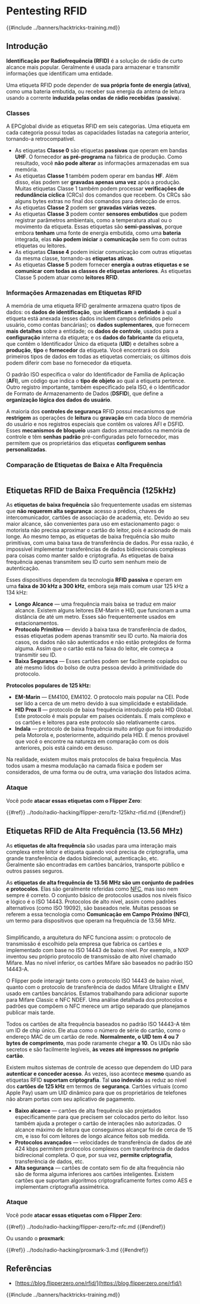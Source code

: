 # Pentesting RFID

{{#include ../banners/hacktricks-training.md}}

## Introdução

**Identificação por Radiofrequência (RFID)** é a solução de rádio de curto alcance mais popular. Geralmente é usada para armazenar e transmitir informações que identificam uma entidade.

Uma etiqueta RFID pode depender de **sua própria fonte de energia (ativa)**, como uma bateria embutida, ou receber sua energia da antena de leitura usando a corrente **induzida pelas ondas de rádio recebidas** (**passiva**).

### Classes

A EPCglobal divide as etiquetas RFID em seis categorias. Uma etiqueta em cada categoria possui todas as capacidades listadas na categoria anterior, tornando-a retrocompatível.

- As etiquetas **Classe 0** são etiquetas **passivas** que operam em bandas **UHF**. O fornecedor **as pré-programa** na fábrica de produção. Como resultado, você **não pode alterar** as informações armazenadas em sua memória.
- As etiquetas **Classe 1** também podem operar em bandas **HF**. Além disso, elas podem ser **gravadas apenas uma vez** após a produção. Muitas etiquetas Classe 1 também podem processar **verificações de redundância cíclica** (CRCs) dos comandos que recebem. Os CRCs são alguns bytes extras no final dos comandos para detecção de erros.
- As etiquetas **Classe 2** podem ser **gravadas várias vezes**.
- As etiquetas **Classe 3** podem conter **sensores embutidos** que podem registrar parâmetros ambientais, como a temperatura atual ou o movimento da etiqueta. Essas etiquetas são **semi-passivas**, porque embora **tenham** uma fonte de energia embutida, como uma **bateria** integrada, elas **não podem iniciar** a **comunicação** sem fio com outras etiquetas ou leitores.
- As etiquetas **Classe 4** podem iniciar comunicação com outras etiquetas da mesma classe, tornando-as **etiquetas ativas**.
- As etiquetas **Classe 5** podem fornecer **energia a outras etiquetas e se comunicar com todas as classes de etiquetas anteriores**. As etiquetas Classe 5 podem atuar como **leitores RFID**.

### Informações Armazenadas em Etiquetas RFID

A memória de uma etiqueta RFID geralmente armazena quatro tipos de dados: os **dados de identificação**, que **identificam** a **entidade** à qual a etiqueta está anexada (esses dados incluem campos definidos pelo usuário, como contas bancárias); os **dados suplementares**, que fornecem **mais** **detalhes** sobre a entidade; os **dados de controle**, usados para a **configuração** interna da etiqueta; e os **dados do fabricante** da etiqueta, que contêm o Identificador Único da etiqueta (**UID**) e detalhes sobre a **produção**, **tipo** e **fornecedor** da etiqueta. Você encontrará os dois primeiros tipos de dados em todas as etiquetas comerciais; os últimos dois podem diferir com base no fornecedor da etiqueta.

O padrão ISO especifica o valor do Identificador de Família de Aplicação (**AFI**), um código que indica o **tipo de objeto** ao qual a etiqueta pertence. Outro registro importante, também especificado pela ISO, é o Identificador de Formato de Armazenamento de Dados (**DSFID**), que define a **organização lógica dos dados do usuário**.

A maioria dos **controles de segurança** RFID possui mecanismos que **restrigem** as operações de **leitura** ou **gravação** em cada bloco de memória do usuário e nos registros especiais que contêm os valores AFI e DSFID. Esses **mecanismos de bloqueio** usam dados armazenados na memória de controle e têm **senhas padrão** pré-configuradas pelo fornecedor, mas permitem que os proprietários das etiquetas **configurem senhas personalizadas**.

### Comparação de Etiquetas de Baixa e Alta Frequência

<figure><img src="../images/image (27).png" alt=""><figcaption></figcaption></figure>

## Etiquetas RFID de Baixa Frequência (125kHz)

As **etiquetas de baixa frequência** são frequentemente usadas em sistemas que **não requerem alta segurança**: acesso a prédios, chaves de intercomunicador, cartões de associação de academia, etc. Devido ao seu maior alcance, são convenientes para uso em estacionamento pago: o motorista não precisa aproximar o cartão do leitor, pois é acionado de mais longe. Ao mesmo tempo, as etiquetas de baixa frequência são muito primitivas, com uma baixa taxa de transferência de dados. Por essa razão, é impossível implementar transferências de dados bidirecionais complexas para coisas como manter saldo e criptografia. As etiquetas de baixa frequência apenas transmitem seu ID curto sem nenhum meio de autenticação.

Esses dispositivos dependem da tecnologia **RFID** **passiva** e operam em uma **faixa de 30 kHz a 300 kHz**, embora seja mais comum usar 125 kHz a 134 kHz:

- **Longo Alcance** — uma frequência mais baixa se traduz em maior alcance. Existem alguns leitores EM-Marin e HID, que funcionam a uma distância de até um metro. Esses são frequentemente usados em estacionamentos.
- **Protocolo Primitivo** — devido à baixa taxa de transferência de dados, essas etiquetas podem apenas transmitir seu ID curto. Na maioria dos casos, os dados não são autenticados e não estão protegidos de forma alguma. Assim que o cartão está na faixa do leitor, ele começa a transmitir seu ID.
- **Baixa Segurança** — Esses cartões podem ser facilmente copiados ou até mesmo lidos do bolso de outra pessoa devido à primitividade do protocolo.

**Protocolos populares de 125 kHz:**

- **EM-Marin** — EM4100, EM4102. O protocolo mais popular na CEI. Pode ser lido a cerca de um metro devido à sua simplicidade e estabilidade.
- **HID Prox II** — protocolo de baixa frequência introduzido pela HID Global. Este protocolo é mais popular em países ocidentais. É mais complexo e os cartões e leitores para este protocolo são relativamente caros.
- **Indala** — protocolo de baixa frequência muito antigo que foi introduzido pela Motorola e, posteriormente, adquirido pela HID. É menos provável que você o encontre na natureza em comparação com os dois anteriores, pois está caindo em desuso.

Na realidade, existem muitos mais protocolos de baixa frequência. Mas todos usam a mesma modulação na camada física e podem ser considerados, de uma forma ou de outra, uma variação dos listados acima.

### Ataque

Você pode **atacar essas etiquetas com o Flipper Zero**:

{{#ref}}
../todo/radio-hacking/flipper-zero/fz-125khz-rfid.md
{{#endref}}

## Etiquetas RFID de Alta Frequência (13.56 MHz)

As **etiquetas de alta frequência** são usadas para uma interação mais complexa entre leitor e etiqueta quando você precisa de criptografia, uma grande transferência de dados bidirecional, autenticação, etc.\
Geralmente são encontradas em cartões bancários, transporte público e outros passes seguros.

As **etiquetas de alta frequência de 13.56 MHz são um conjunto de padrões e protocolos**. Elas são geralmente referidas como [NFC](https://nfc-forum.org/what-is-nfc/about-the-technology/), mas isso nem sempre é correto. O conjunto básico de protocolos usados nos níveis físico e lógico é o ISO 14443. Protocolos de alto nível, assim como padrões alternativos (como ISO 19092), são baseados nele. Muitas pessoas se referem a essa tecnologia como **Comunicação em Campo Próximo (NFC)**, um termo para dispositivos que operam na frequência de 13.56 MHz.

<figure><img src="../images/image (22).png" alt=""><figcaption></figcaption></figure>

Simplificando, a arquitetura do NFC funciona assim: o protocolo de transmissão é escolhido pela empresa que fabrica os cartões e implementado com base no ISO 14443 de baixo nível. Por exemplo, a NXP inventou seu próprio protocolo de transmissão de alto nível chamado Mifare. Mas no nível inferior, os cartões Mifare são baseados no padrão ISO 14443-A.

O Flipper pode interagir tanto com o protocolo ISO 14443 de baixo nível, quanto com o protocolo de transferência de dados Mifare Ultralight e EMV usado em cartões bancários. Estamos trabalhando para adicionar suporte para Mifare Classic e NFC NDEF. Uma análise detalhada dos protocolos e padrões que compõem o NFC merece um artigo separado que planejamos publicar mais tarde.

Todos os cartões de alta frequência baseados no padrão ISO 14443-A têm um ID de chip único. Ele atua como o número de série do cartão, como o endereço MAC de um cartão de rede. **Normalmente, o UID tem 4 ou 7 bytes de comprimento**, mas pode raramente chegar **a 10**. Os UIDs não são secretos e são facilmente legíveis, **às vezes até impressos no próprio cartão**.

Existem muitos sistemas de controle de acesso que dependem do UID para **autenticar e conceder acesso**. Às vezes, isso acontece **mesmo** quando as etiquetas RFID **suportam criptografia**. Tal **uso indevido** as reduz ao nível dos **cartões de 125 kHz** em termos de **segurança**. Cartões virtuais (como Apple Pay) usam um UID dinâmico para que os proprietários de telefones não abram portas com seu aplicativo de pagamento.

- **Baixo alcance** — cartões de alta frequência são projetados especificamente para que precisem ser colocados perto do leitor. Isso também ajuda a proteger o cartão de interações não autorizadas. O alcance máximo de leitura que conseguimos alcançar foi de cerca de 15 cm, e isso foi com leitores de longo alcance feitos sob medida.
- **Protocolos avançados** — velocidades de transferência de dados de até 424 kbps permitem protocolos complexos com transferência de dados bidirecional completa. O que, por sua vez, **permite criptografia**, transferência de dados, etc.
- **Alta segurança** — cartões de contato sem fio de alta frequência não são de forma alguma inferiores aos cartões inteligentes. Existem cartões que suportam algoritmos criptograficamente fortes como AES e implementam criptografia assimétrica.

### Ataque

Você pode **atacar essas etiquetas com o Flipper Zero**:

{{#ref}}
../todo/radio-hacking/flipper-zero/fz-nfc.md
{{#endref}}

Ou usando o **proxmark**:

{{#ref}}
../todo/radio-hacking/proxmark-3.md
{{#endref}}

## Referências

- [https://blog.flipperzero.one/rfid/](https://blog.flipperzero.one/rfid/)

{{#include ../banners/hacktricks-training.md}}
